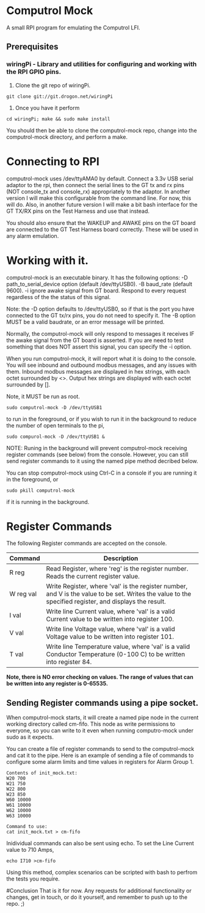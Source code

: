 # Computrol Mock

A small RPI program for emulating the Computrol LFI.
## Prerequisites
### wiringPi - Library and utilities for configuring and working with the RPI GPIO pins.
1. Clone the git repo of wiringPi.

```
git clone git://git.drogon.net/wiringPi
```

1. Once you have it perform 

```
cd wiringPi; make && sudo make install
```

You should then be able to clone the computrol-mock repo, change into the computrol-mock directory, and perform a make.

# Connecting to RPI

computrol-mock uses /dev/ttyAMA0 by default.  Connect a 3.3v USB serial adaptor to the rpi, then connect the serial lines to the GT tx and rx pins (NOT console_tx and console_rx) appropriately to the adaptor.  In another version I will make this configurable from the command line.  For now, this will do.
Also, in another future version I will make a bit bash interface for the GT TX/RX pins on the Test Harness and use that instead.

You should also ensure that the WAKEUP and AWAKE pins on the GT board are connected to the GT Test Harness board correctly.  These will be used in any alarm emulation.

# Working with it.

computrol-mock is an executable binary.
It has the following options:
-D path_to_serial_device option (default /dev/ttyUSB0).
-B baud_rate (default 9600).
-i ignore awake signal from GT board.  Respond to every request regardless of the the status of this signal.

Note: the -D option defaults to /dev/ttyUSB0, so if that is the port you have connected to the GT tx/rx pins, you do not need to specify it. The -B option MUST be a valid baudrate, or an error message will be printed.

Normally, the computrol-mock will only respond to messages it receives IF the awake signal from the GT board is asserted.  If you are need to test something that does NOT assert this signal, you can specify the -i option.

When you run computrol-mock, it will report what it is doing to the console.
You will see inbound and outbound modbus messages, and any issues with them.
Inbound modbus messages are displayed in hex strings, with each octet surrounded by <>.
Output hex strings are displayed with each octet surrounded by [].

Note, it MUST be run as root.

```
sudo computrol-mock -D /dev/ttyUSB1
```

to run in the foreground, or if you wish to run it in the background to reduce the number of open terminals to the pi, 

```
sudo compurol-mock -D /dev/ttyUSB1 &
```

NOTE: Runing in the background will prevent computrol-mock receiving register commands (see below) from the console.  However, you can still send register commands to it using the named pipe method decribed below.

You can stop computrol-mock using Ctrl-C in a console if you are running it in the foreground, or 
```
sudo pkill computrol-mock
```
if it is running in the background.

# Register Commands
The following Register commands are accepted on the console.

| Command | Description |
|---|---|
|R reg | Read Register, where 'reg' is the register number. Reads the current register value.|
|W reg val | Write Register, where 'val' is the register number, and V is the value to be set.  Writes the value to the specified register, and displays the result.|
|I val | Write line Current value, where 'val' is a valid Current value to be written into register 100.|
|V val | Write line Voltage value, where 'val' is a valid Voltage value to be written into register 101.|
|T val | Write line Temperature value, where 'val' is a valid Conductor Temperature (0-100 C) to be written into register 84.|

**Note, there is NO error checking on values.  The range of values that can be written into any register is 0-65535.**

## Sending Register commands using a pipe socket.
When computrol-mock starts, it will create a named pipe node in the current working directory called cm-fifo.  This node as write permissions to everyone, so you can write to it even when running computro-mock under sudo as it expects.

You can create a file of register commands to send to the computrol-mock and cat it to the pipe. Here is an example of sending a file of commands to configure some alarm limits and time values in registers for Alarm Group 1.

```
Contents of init_mock.txt:
W20 700
W21 750
W22 800
W23 850
W60 10000
W61 10000
W62 10000
W63 10000

Command to use:
cat init_mock.txt > cm-fifo

```

Inidividual commands can also be sent using echo.  To set the Line Current value to 710 Amps, 

```
echo I710 >cm-fifo
```

Using this method, complex scenarios can be scripted with bash to perfrom the tests you require.

#Conclusion
That is it for now.  Any requests for additional functionality or changes, get in touch, or do it yourself, and remember to push up to the repo. ;)

